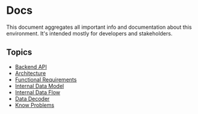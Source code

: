# Docs

This document aggregates all important info and documentation about this environment.
It's intended mostly for developers and stakeholders.

## Topics

- [Backend API](api/README.md)
- [Architecture](architecture/README.md)
- [Functional Requirements](req/README.md)
- [Internal Data Model](model/README.md)
- [Internal Data Flow](flow/README.md)
- [Data Decoder](data-decoder/README.md)
- [Know Problems](problems/README.md)
